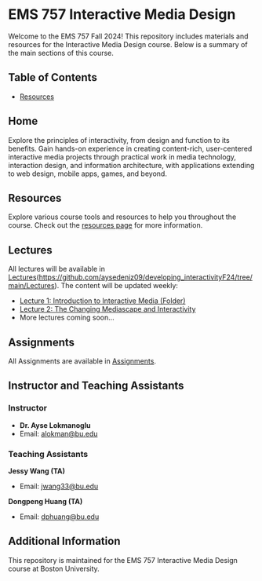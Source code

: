 # EMS 757 Interactive Media Design

Welcome to the EMS 757 Fall 2024! This repository includes materials and resources for the Interactive Media Design course. Below is a summary of the main sections of this course.

## Table of Contents
- [Resources](https://2024.philemerge.com/section_a/assignment/Demo/resources.html)

## Home
Explore the principles of interactivity, from design and function to its benefits. Gain hands-on experience in creating content-rich, user-centered interactive media projects through practical work in media technology, interaction design, and information architecture, with applications extending to web design, mobile apps, games, and beyond.

## Resources
Explore various course tools and resources to help you throughout the course. Check out the [resources page](pages/resources.html) for more information.

## Lectures
All lectures will be available in [Lectures](https://github.com/aysedeniz09/developing_interactivityF24/tree/main/Lectures)(https://github.com/aysedeniz09/developing_interactivityF24/tree/main/Lectures). The content will be updated weekly:
- [Lecture 1: Introduction to Interactive Media (Folder)](https://github.com/aysedeniz09/developing_interactivityF24/tree/main/Lectures/Week1)
- [Lecture 2: The Changing Mediascape and Interactivity](https://github.com/aysedeniz09/developing_interactivityF24/tree/main/Lectures/Week2)
- More lectures coming soon...

## Assignments
All Assignments are available in [Assignments](https://github.com/aysedeniz09/developing_interactivityF24/tree/main/Assignments).

## Instructor and Teaching Assistants

### Instructor
- **Dr. Ayse Lokmanoglu**
- Email: [alokman@bu.edu](mailto:alokman@bu.edu)

### Teaching Assistants

**Jessy Wang (TA)**
- Email: [jwang33@bu.edu](mailto:jwang33@bu.edu)

**Dongpeng Huang (TA)**
- Email: [dphuang@bu.edu](mailto:dphuang@bu.edu)

## Additional Information
This repository is maintained for the EMS 757 Interactive Media Design course at Boston University.
